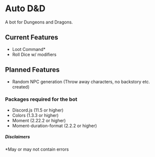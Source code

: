 # Auto D&D
A bot for Dungeons and Dragons.

## Current Features
-	Loot Command*
- Roll Dice w/ modifiers

## Planned Features
- Random NPC generation (Throw away characters, no backstory etc. created)

### Packages required for the bot
- Discord.js (11.5 or higher)
- Colors (1.3.3 or higher)
- Moment (2.22.2 or higher)
- Moment-duration-format (2.2.2 or higher)

##### Disclaimers
*May or may not contain errors
